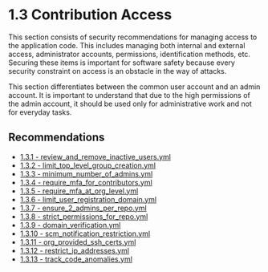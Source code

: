 # 1.3 Contribution Access

This section consists of security recommendations for managing access to the application code. This includes managing both internal and external access, administrator accounts, permissions, identification methods, etc. Securing these items is important for software safety because every security constraint on access is an obstacle in the way of attacks.

This section differentiates between the common user account and an admin account. It is important to understand that due to the high permissions of the admin account, it should be used only for administrative work and not for everyday tasks.

## Recommendations

* [1.3.1 - review_and_remove_inactive_users.yml](./review_and_remove_inactive_users.yml)
* [1.3.2 - limit_top_level_group_creation.yml](./limit_top_level_group_creation.yml)
* [1.3.3 - minimum_number_of_admins.yml](./minimum_number_of_admins.yml)
* [1.3.4 - require_mfa_for_contributors.yml](./require_mfa_for_contributors.yml)
* [1.3.5 - require_mfa_at_org_level.yml](./require_mfa_at_org_level.yml)
* [1.3.6 - limit_user_registration_domain.yml](./limit_user_registration_domain.yml)
* [1.3.7 - ensure_2_admins_per_repo.yml](./ensure_2_admins_per_repo.yml)
* [1.3.8 - strict_permissions_for_repo.yml](./strict_permissions_for_repo.yml)
* [1.3.9 - domain_verification.yml](./domain_verification.yml)
* [1.3.10 - scm_notification_restriction.yml](./scm_notification_restriction.yml)
* [1.3.11 - org_provided_ssh_certs.yml](./org_provided_ssh_certs.yml)
* [1.3.12 - restrict_ip_addresses.yml](./restrict_ip_addresses.yml)
* [1.3.13 - track_code_anomalies.yml](./track_code_anomalies.yml)
